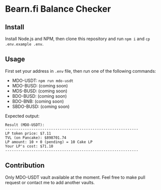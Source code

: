 # Bearn.fi Balance Checker

## Install
Install Node.js and NPM, then clone this repository and run `npm i` and `cp .env.example .env`.

## Usage

First set your address in `.env` file, then run one of the following commands:

- MDO-USDT: `npm run mdo-usdt`
- MDO-BUSD: (coming soon)
- MDS-BUSD: (coming soon)
- BDO-BUSD: (coming soon)
- BDO-BNB: (coming soon)
- SBDO-BUSD: (coming soon)

Expected output:
```
Result (MDO-USDT):
-------------------------------------------------------------
LP token price: $7.11
TVL (on Pancake): $898701.74
LP amount: 10 + 0 (pending) = 10 Cake LP
Your LP's cost: $71.10
-------------------------------------------------------------
```

## Contribution
Only MDO-USDT vault available at the moment.
Feel free to make pull request or contact me to add another vaults.
